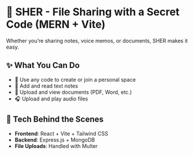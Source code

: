 # 📁 SHER - File Sharing with a Secret Code (MERN + Vite)

Whether you’re sharing notes, voice memos, or documents, SHER makes it easy.

## ✨ What You Can Do

- 🔐 Use any code to create or join a personal space
- 📝 Add and read text notes
- 📄 Upload and view documents (PDF, Word, etc.)
- 🎧 Upload and play audio files

## 🧰 Tech Behind the Scenes

- **Frontend**: React + Vite + Tailwind CSS  
- **Backend**: Express.js + MongoDB
- **File Uploads**: Handled with Multer